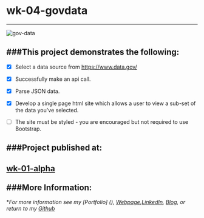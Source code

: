 # wk-04-govdata
---
![gov-data](https://cloud.githubusercontent.com/assets/11747875/20291761/b68da344-aaa5-11e6-93b2-68c9e30a8fd0.png)


###This project demonstrates the following:
---

- [x] Select a data source from https://www.data.gov/
- [x] Successfully make an api call.
- [x] Parse JSON data.
- [x] Develop a single page html site which allows a user to view a sub-set of the data you've selected.
- [ ] The site must be styled - you are encouraged but not required to use Bootstrap.


###Project published at: 
---

[wk-01-alpha]()
<br/>
<br/>
###More Information:
---

\**For more information see my [Portfolio] (), [Webpage](http://web-karma.org),[LinkedIn](https://www.linkedin.com/in/trevor-rapp-042a1037), [Blog](http://web-karma.net), or return to my [Github](https://github.com/trrapp12)*
